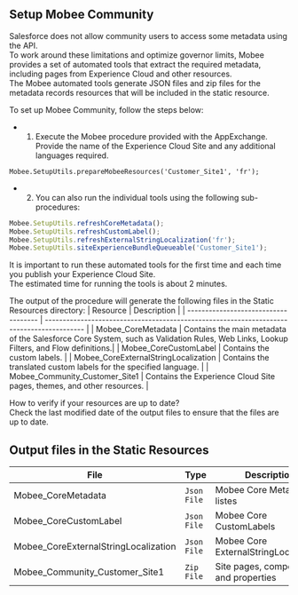 ## Setup Mobee Community    
Salesforce does not allow community users to access some metadata using the API.     
To work around these limitations and optimize governor limits, Mobee provides a set of automated tools that extract the required metadata, including pages from Experience Cloud and other resources.     
The Mobee automated tools generate JSON files and zip files for the metadata records resources that will be included in the static resource.    

To set up Mobee Community, follow the steps below:    

* 1. Execute the Mobee procedure provided with the AppExchange. Provide the name of the Experience Cloud Site and any additional languages required.
```
Mobee.SetupUtils.prepareMobeeResources('Customer_Site1', 'fr');
```

* 2. You can also run the individual tools using the following sub-procedures:      
```.js
Mobee.SetupUtils.refreshCoreMetadata();
Mobee.SetupUtils.refreshCustomLabel();
Mobee.SetupUtils.refreshExternalStringLocalization('fr');
Mobee.SetupUtils.siteExperienceBundleQueueable('Customer_Site1');
```
It is important to run these automated tools for the first time and each time you publish your Experience Cloud Site.    
The estimated time for running the tools is about 2 minutes.    

The output of the procedure will generate the following files in the Static Resources directory:
| Resource                             | Description                                                                                |
| ------------------------------------ |  ----------------------------------------------------------------------------------------- |
| Mobee_CoreMetadata                   | Contains the main metadata of the Salesforce Core System, such as Validation Rules, Web Links, Lookup Filters, and Flow definitions.|
| Mobee_CoreCustomLabel                | Contains the custom labels.                                                                |
| Mobee_CoreExternalStringLocalization | Contains the translated custom labels for the specified language.                          |
| Mobee_Community_Customer_Site1       | Contains the Experience Cloud Site pages, themes, and other resources.                     |


How to verify if your resources are up to date?  
Check the last modified date of the output files to ensure that the files are up to date.

## Output files in the Static Resources
| File                                 | Type        |  Description                                                                               |
| ------------------------------------ | ----------- |  ----------------------------------------------------------------------------------------- |
| Mobee_CoreMetadata                   | `Json File` |  Mobee Core Metadata listes                                                                |
| Mobee_CoreCustomLabel                | `Json File` |  Mobee Core CustomLabels                                                                   |
| Mobee_CoreExternalStringLocalization | `Json File` |  Mobee Core ExternalStringLocalization                                                     |
| Mobee_Community_Customer_Site1       | `Zip File`  |  Site pages, components and properties                                                     |
